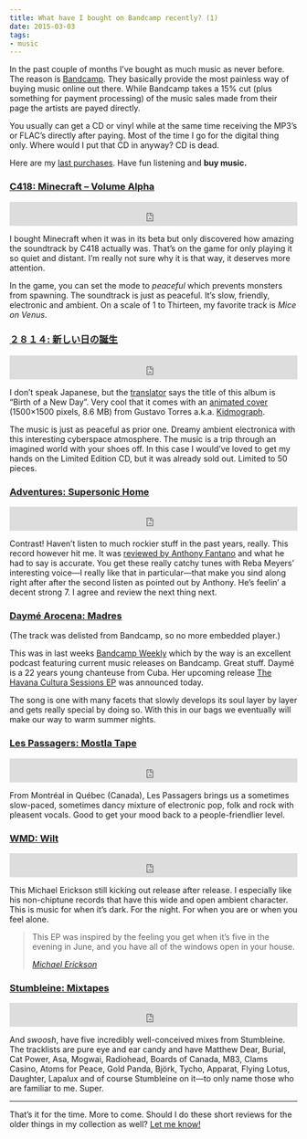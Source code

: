 ```yaml
---
title: What have I bought on Bandcamp recently? (1)
date: 2015-03-03
tags:
- music
---
```

In the past couple of months I’ve bought as much music as never before. The reason is [Bandcamp](https://bandcamp.com/). They basically provide the most painless way of buying music online out there. While Bandcamp takes a 15% cut (plus something for payment processing) of the music sales made from their page the artists are payed directly.

You usually can get a CD or vinyl while at the same time receiving the MP3’s or FLAC’s directly after paying. Most of the time I go for the digital thing only. Where would I put that CD in anyway? CD is dead.

Here are my [last purchases](https://bandcamp.com/kleinfreund). Have fun listening and __buy music.__

### [C418: Minecraft – Volume Alpha](https://c418.bandcamp.com/album/minecraft-volume-alpha)

<iframe style="border: 0; width: 100%; height: 42px;" src="https://bandcamp.com/EmbeddedPlayer/album=1349219244/size=small/bgcol=ffffff/transparent=true/" seamless><a href="https://c418.bandcamp.com/album/minecraft-volume-alpha">Minecraft – Volume Alpha by C418</a></iframe>

I bought Minecraft when it was in its beta but only discovered how amazing the soundtrack by C418 actually was. That’s on the game for only playing it so quiet and distant. I’m really not sure why it is that way, it deserves more attention.

In the game, you can set the mode to _peaceful_ which prevents monsters from spawning. The soundtrack is just as peaceful. It’s slow, friendly, electronic and ambient. On a scale of 1 to Thirteen, my favorite track is _Mice on Venus_.

### [２８１４: 新しい日の誕生](https://dreamcatalogue.bandcamp.com/album/--18)

<iframe style="border: 0; width: 100%; height: 42px;" src="https://bandcamp.com/EmbeddedPlayer/album=565792550/size=small/bgcol=ffffff/transparent=true/" seamless><a href="https://dreamcatalogue.bandcamp.com/album/--18">新しい日の誕生 by ２８１４</a></iframe>

I don’t speak Japanese, but the [translator](https://translate.google.de/?ie=UTF-8&hl=en&client=tw-ob#auto/en/%E6%96%B0%E3%81%97%E3%81%84%E6%97%A5%E3%81%AE%E8%AA%95%E7%94%9F) says the title of this album is “Birth of a New Day”. Very cool that it comes with an [animated cover](https://dreamcatalogue.files.wordpress.com/2015/01/scene1_wall_framed_only-reflection-girl_750px.gif) (1500×1500 pixels, 8.6 MB) from Gustavo Torres a.k.a. [Kidmograph](http://kidmograph.tumblr.com/).

The music is just as peaceful as prior one. Dreamy ambient electronica with this interesting cyberspace atmosphere. The music is a trip through an imagined world with your shoes off. In this case I would’ve loved to get my hands on the Limited Edition CD, but it was already sold out. Limited to 50 pieces.

### [Adventures: Supersonic Home](https://runforcoverrecords.bandcamp.com/album/supersonic-home)

<iframe style="border: 0; width: 100%; height: 42px;" src="https://bandcamp.com/EmbeddedPlayer/album=407514908/size=small/bgcol=ffffff/transparent=true/" seamless><a href="https://runforcoverrecords.bandcamp.com/album/supersonic-home">Supersonic Home by Adventures</a></iframe>

Contrast! Haven’t listen to much rockier stuff in the past years, really. This record however hit me. It was [reviewed by Anthony Fantano](https://www.youtube.com/watch?v=hehR6VpW-lk) and what he had to say is accurate. You get these really catchy tunes with Reba Meyers’ interesting voice—I really like that in particular—that make you sind along right after after the second listen as pointed out by Anthony. He’s feelin’ a decent strong 7. I agree and review the next thing next.

### [Daymé Arocena: Madres](https://daymearocena.bandcamp.com/track/madres)

(The track was delisted from Bandcamp, so no more embedded player.)

This was in last weeks [Bandcamp Weekly](https://bandcamp.com/?show=115) which by the way is an excellent podcast featuring current music releases on Bandcamp. Great stuff. Daymé is a 22 years young chanteuse from Cuba. Her upcoming release [The Havana Cultura Sessions EP](https://daymearocena.bandcamp.com/album/the-havana-cultura-sessions-ep) was announced today.

The song is one with many facets that slowly develops its soul layer by layer and gets really special by doing so. With this in our bags we eventually will make our way to warm summer nights.

### [Les Passagers: Mostla Tape](http://souterraine.biz/album/les-passagers-mostla-tape)

<iframe style="border: 0; width: 100%; height: 42px;" src="http://bandcamp.com/EmbeddedPlayer/album=1600847448/size=small/bgcol=ffffff/transparent=true/" seamless><a href="http://souterraine.biz/album/les-passagers-mostla-tape">Les Passagers - Mostla Tape by Les Passagers</a></iframe>

From Montréal in Québec (Canada), Les Passagers brings us a sometimes slow-paced, sometimes dancy mixture of electronic pop, folk and rock with pleasent vocals. Good to get your mood back to a people-friendlier level.

### [WMD: Wilt](https://wmdchiptune.bandcamp.com/album/wilt)

<iframe style="border: 0; width: 100%; height: 42px;" src="https://bandcamp.com/EmbeddedPlayer/album=49280693/size=small/bgcol=ffffff/transparent=true/" seamless><a href="https://wmdchiptune.bandcamp.com/album/wilt">Wilt by WMD</a></iframe>

This Michael Erickson still kicking out release after release. I especially like his non-chiptune records that have this wide and open ambient character. This is music for when it’s dark. For the night. For when you are or when you feel alone.

<blockquote>
  <p>This EP was inspired by the feeling you get when it’s five in the evening in June, and you have all of the windows open in your house.</p>
  <cite><a href="https://www.facebook.com/permalink.php?story_fbid=647228362070375&amp;id=280820638711151">Michael Erickson</a></cite>
</blockquote>

### [Stumbleine: Mixtapes](https://stumbleine.bandcamp.com/album/mixtapes)

<iframe style="border: 0; width: 100%; height: 42px;" src="https://bandcamp.com/EmbeddedPlayer/album=2276465942/size=small/bgcol=ffffff/transparent=true/" seamless><a href="https://stumbleine.bandcamp.com/album/mixtapes">Mixtapes by Stumbleine</a></iframe>

And _swoosh_, have five incredibly well-conceived mixes from Stumbleine. The tracklists are pure eye and ear candy and have Matthew Dear, Burial, Cat Power, Asa, Mogwai, Radiohead, Boards of Canada, M83, Clams Casino, Atoms for Peace, Gold Panda, Björk, Tycho, Apparat, Flying Lotus, Daughter, Lapalux and of course Stumbleine on it—to only name those who are familiar to me. Super.

---

That’s it for the time. More to come. Should I do these short reviews for the older things in my collection as well? [Let me know!](https://twitter.com/kleinfreund)
